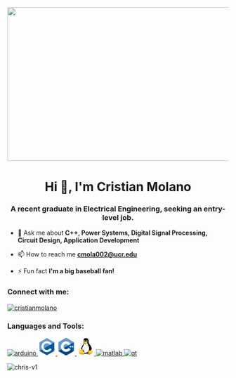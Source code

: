 <img src="https://media4.giphy.com/media/SsBz0oSJ1botYaLqAR/giphy.gif?cid=6c09b952n6ydqav1rq1k2ga3zsn7jn09mpj3drrx0niqiph4&ep=v1_gifs_search&rid=giphy.gif&ct=g" width="900" height="350">

<h1 align="center">Hi 👋, I'm Cristian Molano</h1>
<h3 align="center">A recent graduate in Electrical Engineering, seeking an entry-level job.</h3>

- 💬 Ask me about **C++, Power Systems, Digital Signal Processing, Circuit Design, Application Development**

- 📫 How to reach me **cmola002@ucr.edu**

- ⚡ Fun fact **I'm a big baseball fan!**

<h3 align="left">Connect with me:</h3>
<p align="left">
<a href="https://linkedin.com/in/cristianmolano" target="blank"><img align="center" src="https://raw.githubusercontent.com/rahuldkjain/github-profile-readme-generator/master/src/images/icons/Social/linked-in-alt.svg" alt="cristianmolano" height="30" width="40" /></a>
</p>

<h3 align="left">Languages and Tools:</h3>
<p align="left"> <a href="https://www.arduino.cc/" target="_blank" rel="noreferrer"> <img src="https://cdn.worldvectorlogo.com/logos/arduino-1.svg" alt="arduino" width="40" height="40"/> </a> <a href="https://www.cprogramming.com/" target="_blank" rel="noreferrer"> <img src="https://raw.githubusercontent.com/devicons/devicon/master/icons/c/c-original.svg" alt="c" width="40" height="40"/> </a> <a href="https://www.w3schools.com/cpp/" target="_blank" rel="noreferrer"> <img src="https://raw.githubusercontent.com/devicons/devicon/master/icons/cplusplus/cplusplus-original.svg" alt="cplusplus" width="40" height="40"/> </a> <a href="https://www.linux.org/" target="_blank" rel="noreferrer"> <img src="https://raw.githubusercontent.com/devicons/devicon/master/icons/linux/linux-original.svg" alt="linux" width="40" height="40"/> </a> <a href="https://www.mathworks.com/" target="_blank" rel="noreferrer"> <img src="https://upload.wikimedia.org/wikipedia/commons/2/21/Matlab_Logo.png" alt="matlab" width="40" height="40"/> </a> <a href="https://www.qt.io/" target="_blank" rel="noreferrer"> <img src="https://upload.wikimedia.org/wikipedia/commons/0/0b/Qt_logo_2016.svg" alt="qt" width="40" height="40"/> </a> </p>

<p><img align="center" src="https://github-readme-stats.vercel.app/api/top-langs?username=chris-v1&show_icons=true&locale=en&layout=compact" alt="chris-v1" /></p>
